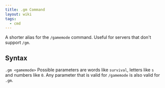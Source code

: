 ```yaml
---
title: .gm Command
layout: wiki
tags:
  - cmd
---
```

A shorter alias for the `/gamemode` command. Useful for servers that don't support `/gm`.

## Syntax
`.gm <gamemode>` Possible parameters are words like `survival`, letters like `s` and numbers like `0`. Any parameter that is valid for `/gamemode` is also valid for `.gm`.
